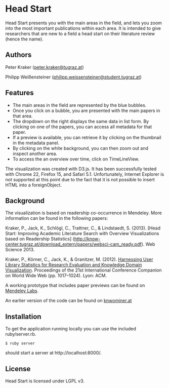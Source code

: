 Head Start
==========

Head Start presents you with the main areas in the field, and lets you zoom into
the most important publications within each area. It is intended to give
researchers that are new to a field a head start on their literature review
(hence the name).

Authors
-------

Peter Kraker (peter.kraker@tugraz.at)

Philipp Weißensteiner (philipp.weissensteiner@student.tugraz.at)

Features
--------

* The main areas in the field are represented by the blue bubbles.
* Once you click on a bubble, you are presented with the main papers in that area.
* The dropdown on the right displays the same data in list form. By clicking on one of the papers, you can access all metadata for that paper.
* If a preview is available, you can retrieve it by clicking on the thumbnail in the metadata panel.
* By clicking on the white background, you can then zoom out and inspect another area.
* To access the an overview over time, click on TimeLineView.

The visualization was created with D3.js. It has been successfully tested with Chrome 22, Firefox 15, and Safari 5.1. Unfortunately, Internet Explorer is not supported at this point due to the fact that it is not possible to insert HTML into a foreignObject.

Background
-----------

The visualization is based on readership co-occurrence in Mendeley. More information can be found in the following papers:

Kraker, P., Jack, K., Schlögl, C., Trattner, C., & Lindstaedt, S. (2013). [Head Start: Improving Academic Literature Search with Overview Visualizations based on Readership Statistics] (http://know-center.tugraz.at/download_extern/papers/websci-cam_ready.pdf). Web Science 2013.

Kraker, P., Körner, C., Jack, K., & Granitzer, M. (2012). [Harnessing User Library Statistics for Research Evaluation and Knowledge Domain Visualization](http://know-center.tugraz.at/download_extern/papers/user_library_statistics.pdf). Proceedings of the 21st International Conference Companion on World Wide Web (pp. 1017–1024). Lyon: ACM.

A working prototype that includes paper previews can be found on [Mendeley Labs](http://labs.mendeley.com/headstart).

An earlier version of the code can be found on [knwominer.at](https://knowminer.at/svn/opensource/other-licenses/lgpl_v3/headstart/)


Installation
------------

To get the application running locally you can use the included ruby/server.rb.

    $ ruby server

should start a server at http://localhost:8000/.

License
-------
Head Start is licensed under LGPL v3.
